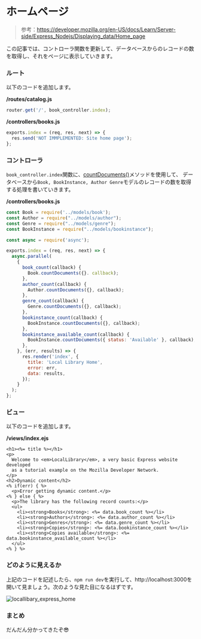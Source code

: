# ホームページ

> 参考：https://developer.mozilla.org/en-US/docs/Learn/Server-side/Express_Nodejs/Displaying_data/Home_page

この記事では、コントローラ関数を更新して、データベースからのレコードの数を取得し、それをページに表示していきます。

### ルート

以下のコードを追加します。

**/routes/catalog.js**

```javascript
router.get('/', book_controller.index);
```

**/controllers/books.js**

```javascript
exports.index = (req, res, next) => {
  res.send('NOT IMMPLEMENTED: Site home page');
};
```

### コントローラ

`book_controller.index`関数に、[countDocuments()](https://mongoosejs.com/docs/api.html#model_Model.countDocuments)メソッドを使用して、 データベースから`Book, BookInstance, Author Genre`モデルのレコードの数を取得する処理を書いていきます。

**/controllers/books.js**

```javascript
const Book = require('../models/book');
const Author = require("../models/author");
const Genre = require("../models/genre");
const BookInstance = require("../models/bookinstance");

const async = require('async');

exports.index = (req, res, next) => {
  async.parallel(
    {
      book_count(callback) {
        Book.countDocuments({}. callback);
      },
      author_count(callback) {
        Author.countDocuments({}, callback);
      },
      genre_count(callback) {
        Genre.countDocuments({}, callback);
      },
      bookinstance_count(callback) {
        BookInstance.countDocuments({}, callback);
      },
      bookinstance_available_count(callback) {
        BookInstance.countDocuments({ status: 'Available' }, callback);
      },
    }, (err, results) => {
      res.render('index', {
        title: 'Local Library Home',
        error: err,
        data: results,
      });
    }
  );
};
```

### ビュー

以下のコードを追加します。

**/views/index.ejs**

```ejs
<h1><%= title %></h1>
<p>
  Welcome to <em>LocalLibrary</em>, a very basic Express website developed
  as a tutorial example on the Mozilla Developer Network.
</p>
<h2>Dynamic content</h2>
<% if(err) { %>
  <p>Error getting dynamic content.</p>
<% } else { %>
  <p>The library has the following record counts:</p>
  <ul>
    <li><strong>Books</strong>: <%= data.book_count %></li>
    <li><strong>Authors</strong>: <%= data.author_count %></li>
    <li><strong>Genres</strong>: <%= data.genre_count %></li>
    <li><strong>Copies</strong>: <%= data.bookinstance_count %></li>
    <li><strong>Copies available</strong>: <%= data.bookinstance_available_count %></li>
  </ul>
<% } %>
```

### どのように見えるか

上記のコードを記述したら、`npm run dev`を実行して、http://localhost:3000を開いて見ましょう。次のような見た目になるはずです。

![locallibary_express_home](https://developer.mozilla.org/en-US/docs/Learn/Server-side/Express_Nodejs/Displaying_data/Home_page/locallibary_express_home.png)

### まとめ

だんだん分かってきたぞ😎
